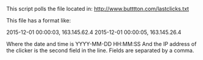 This script polls the file located in:
http://www.butttton.com/lastclicks.txt

This file has a format like:

2015-12-01 00:00:03, 163.145.62.4
2015-12-01 00:00:05, 163.145.26.4

Where the date and time is YYYY-MM-DD HH:MM:SS
And the IP address of the clicker is the second field in the line.
Fields are separated by a comma.
